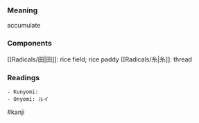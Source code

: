 ### Meaning

accumulate

### Components

[[Radicals/田|田]]: rice field; rice paddy [[Radicals/糸|糸]]: thread

### Readings

```
- Kunyomi: 
- Onyomi: ルイ
```

#kanji